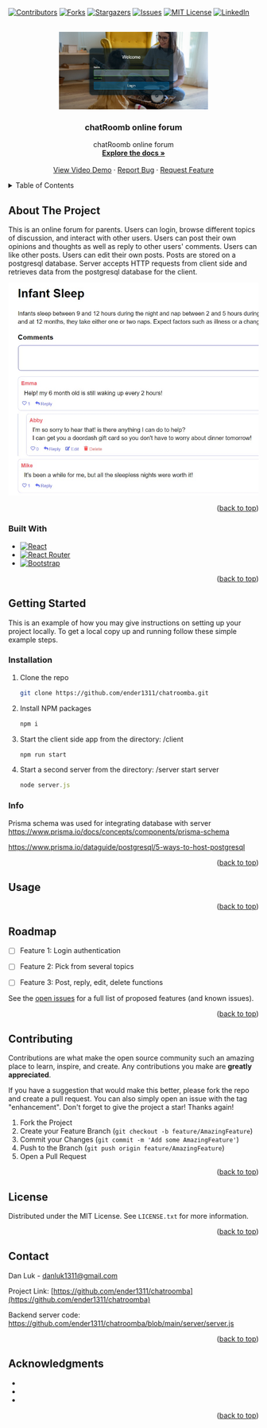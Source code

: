 <a name="readme-top"></a>

[![Contributors][contributors-shield]][contributors-url]
[![Forks][forks-shield]][forks-url]
[![Stargazers][stars-shield]][stars-url]
[![Issues][issues-shield]][issues-url]
[![MIT License][license-shield]][license-url]
[![LinkedIn][linkedin-shield]][linkedin-url]



<!-- PROJECT LOGO -->
<br />
<div align="center">
  <a href="https://github.com/ender1311/chatroomba">
    <img src="https://raw.githubusercontent.com/ender1311/ender1311.github.io/main/imgs/chatroomba_login.jpg" alt="Logo" width="300">
  </a>

<h3 align="center">chatRoomb online forum</h3>

  <p align="center">
    chatRoomb online forum
    <br />
    <a href="https://github.com/ender1311/chatroomba"><strong>Explore the docs »</strong></a>
    <br />
    <br />
    <a href="https://www.youtube.com/watch?v=Xo4kq104Css">View Video Demo</a>
    ·
    <a href="https://github.com/ender1311/chatroomba/issues">Report Bug</a>
    ·
    <a href="https://github.com/ender1311/chatroomba/issues">Request Feature</a>
  </p>
</div>



<!-- TABLE OF CONTENTS -->
<details>
  <summary>Table of Contents</summary>
  <ol>
    <li>
      <a href="#about-the-project">About The Project</a>
      <ul>
        <li><a href="#built-with">Built With</a></li>
      </ul>
    </li>
    <li>
      <a href="#getting-started">Getting Started</a>
      <ul>
        <li><a href="#prerequisites">Prerequisites</a></li>
        <li><a href="#installation">Installation</a></li>
      </ul>
    </li>
    <li><a href="#usage">Usage</a></li>
    <li><a href="#roadmap">Roadmap</a></li>
    <li><a href="#contributing">Contributing</a></li>
    <li><a href="#license">License</a></li>
    <li><a href="#contact">Contact</a></li>
    <li><a href="#acknowledgments">Acknowledgments</a></li>
  </ol>
</details>



<!-- ABOUT THE PROJECT -->
## About The Project
This is an online forum for parents.
Users can login, browse different topics of discussion, and interact with other users.
Users can post their own opinions and thoughts as well as reply to other users' comments.
Users can like other posts.
Users can edit their own posts.
Posts are stored on a postgresql database.
Server accepts HTTP requests from client side and retrieves data from the postgresql database for the client.

[![Product Name Screen Shot][product-screenshot]](https://raw.githubusercontent.com/ender1311/ender1311.github.io/main/imgs/infant_sleep.jpg)


<p align="right">(<a href="#readme-top">back to top</a>)</p>



### Built With

* [![React][React.js]][React-url]
* [![React Router][React-router]][React-router-url]
* [![Bootstrap][Bootstrap.com]][Bootstrap-url]


<p align="right">(<a href="#readme-top">back to top</a>)</p>



<!-- GETTING STARTED -->
## Getting Started

This is an example of how you may give instructions on setting up your project locally.
To get a local copy up and running follow these simple example steps.


### Installation


1. Clone the repo
   ```sh
   git clone https://github.com/ender1311/chatroomba.git
   ```
2. Install NPM packages
   
   ```sh
   npm i
   ```
3. Start the client side app from the directory: /client
   ```js
   npm run start
   ```

4. Start a second server from the directory: /server
   start server
   ```js
   node server.js
   ```

### Info
Prisma schema was used for integrating database with server
https://www.prisma.io/docs/concepts/components/prisma-schema

https://www.prisma.io/dataguide/postgresql/5-ways-to-host-postgresql

<p align="right">(<a href="#readme-top">back to top</a>)</p>



<!-- USAGE EXAMPLES -->
## Usage





<p align="right">(<a href="#readme-top">back to top</a>)</p>



<!-- ROADMAP -->
## Roadmap

- [ ] Feature 1: Login authentication
- [ ] Feature 2: Pick from several topics
- [ ] Feature 3: Post, reply, edit, delete functions 


See the [open issues](https://github.com/ender1311/chatroomba/issues) for a full list of proposed features (and known issues).

<p align="right">(<a href="#readme-top">back to top</a>)</p>



<!-- CONTRIBUTING -->
## Contributing

Contributions are what make the open source community such an amazing place to learn, inspire, and create. Any contributions you make are **greatly appreciated**.

If you have a suggestion that would make this better, please fork the repo and create a pull request. You can also simply open an issue with the tag "enhancement".
Don't forget to give the project a star! Thanks again!

1. Fork the Project
2. Create your Feature Branch (`git checkout -b feature/AmazingFeature`)
3. Commit your Changes (`git commit -m 'Add some AmazingFeature'`)
4. Push to the Branch (`git push origin feature/AmazingFeature`)
5. Open a Pull Request

<p align="right">(<a href="#readme-top">back to top</a>)</p>



<!-- LICENSE -->
## License

Distributed under the MIT License. See `LICENSE.txt` for more information.

<p align="right">(<a href="#readme-top">back to top</a>)</p>



<!-- CONTACT -->
## Contact

Dan Luk - danluk1311@gmail.com

Project Link: [https://github.com/ender1311/chatroomba](https://github.com/ender1311/chatroomba)

Backend server code: https://github.com/ender1311/chatroomba/blob/main/server/server.js

<p align="right">(<a href="#readme-top">back to top</a>)</p>



<!-- ACKNOWLEDGMENTS -->
## Acknowledgments

* []()
* []()
* []()

<p align="right">(<a href="#readme-top">back to top</a>)</p>



<!-- MARKDOWN LINKS & IMAGES -->
<!-- https://www.markdownguide.org/basic-syntax/#reference-style-links -->
[contributors-shield]: https://img.shields.io/github/contributors/ender1311/chatroomba.svg?style=for-the-badge
[contributors-url]: https://github.com/ender1311/chatroomba/graphs/contributors
[forks-shield]: https://img.shields.io/github/forks/ender1311/chatroomba.svg?style=for-the-badge
[forks-url]: https://github.com/ender1311/chatroomba/network/members
[stars-shield]: https://img.shields.io/github/stars/ender1311/chatroomba.svg?style=for-the-badge
[stars-url]: https://github.com/ender1311/chatroomba/stargazers
[issues-shield]: https://img.shields.io/github/issues/ender1311/chatroomba.svg?style=for-the-badge
[issues-url]: https://github.com/ender1311/chatroomba/issues
[license-shield]: https://img.shields.io/github/license/ender1311/chatroomba.svg?style=for-the-badge
[license-url]: https://github.com/ender1311/chatroomba/blob/master/LICENSE.txt
[linkedin-shield]: https://img.shields.io/badge/-LinkedIn-black.svg?style=for-the-badge&logo=linkedin&colorB=555
[linkedin-url]: https://linkedin.com/in/danluk1311
[product-screenshot]: https://raw.githubusercontent.com/ender1311/ender1311.github.io/main/imgs/chatroomba_comments.jpg
[payment-screenshot]: https://ender1311.github.io/coding_central/imgs/stripe_payment.png
[product-demo]:https://ender1311.github.io/coding_central/imgs/eCommerce_demo2.gif
[Next.js]: https://img.shields.io/badge/next.js-000000?style=for-the-badge&logo=nextdotjs&logoColor=white
[Next-url]: https://nextjs.org/
[React.js]: https://img.shields.io/badge/React-20232A?style=for-the-badge&logo=react&logoColor=61DAFB
[React-url]: https://reactjs.org/
[React-router]: https://img.shields.io/badge/-React%20Router-CA4245?logo=react-router
[React-router-url]: https://reactrouter.com/en/main
[Vue.js]: https://img.shields.io/badge/Vue.js-35495E?style=for-the-badge&logo=vuedotjs&logoColor=4FC08D
[Vue-url]: https://vuejs.org/
[Angular.io]: https://img.shields.io/badge/Angular-DD0031?style=for-the-badge&logo=angular&logoColor=white
[Angular-url]: https://angular.io/
[Svelte.dev]: https://img.shields.io/badge/Svelte-4A4A55?style=for-the-badge&logo=svelte&logoColor=FF3E00
[Svelte-url]: https://svelte.dev/
[Laravel.com]: https://img.shields.io/badge/Laravel-FF2D20?style=for-the-badge&logo=laravel&logoColor=white
[Laravel-url]: https://laravel.com
[Bootstrap.com]: https://img.shields.io/badge/Bootstrap-563D7C?style=for-the-badge&logo=bootstrap&logoColor=white
[Bootstrap-url]: https://getbootstrap.com
[JQuery.com]: https://img.shields.io/badge/jQuery-0769AD?style=for-the-badge&logo=jquery&logoColor=white
[JQuery-url]: https://jquery.com 
